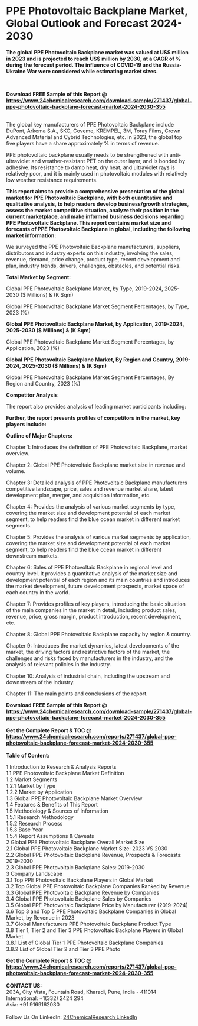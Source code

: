 <h1>PPE Photovoltaic Backplane Market, Global Outlook and Forecast 2024-2030</h1><p><strong>The global PPE Photovoltaic Backplane market was valued at US$ million in 2023 and is projected to reach US$ million by 2030, at a CAGR of % during the forecast period. The influence of COVID-19 and the Russia-Ukraine War were considered while estimating market sizes.</strong></p><p>
 </p><p>
</p><div><b>Download FREE Sample of this Report @ 
            <a href="https://www.24chemicalresearch.com/download-sample/271437/global-ppe-photovoltaic-backplane-forecast-market-2024-2030-355">
            https://www.24chemicalresearch.com/download-sample/271437/global-ppe-photovoltaic-backplane-forecast-market-2024-2030-355</a></b></div><br><p>The global key manufacturers of PPE Photovoltaic Backplane include DuPont, Arkema S.A., SKC, Coveme, KREMPEL, 3M, Toray Films, Crown Advanced Material and Cybrid Technologies, etc. in 2023, the global top five players have a share approximately % in terms of revenue.</p><p>
PPE photovoltaic backplane usually needs to be strengthened with anti-ultraviolet and weather-resistant PET on the outer layer, and is bonded by adhesive. Its resistance to damp heat, dry heat, and ultraviolet rays is relatively poor, and it is mainly used in photovoltaic modules with relatively low weather resistance requirements.</p><p>
<strong>This report aims to provide a comprehensive presentation of the global market for PPE Photovoltaic Backplane, with both quantitative and qualitative analysis, to help readers develop business/growth strategies, assess the market competitive situation, analyze their position in the current marketplace, and make informed business decisions regarding PPE Photovoltaic Backplane. This report contains market size and forecasts of PPE Photovoltaic Backplane in global, including the following market information:</strong></p><p>
</p><p>
</p><p>We surveyed the PPE Photovoltaic Backplane manufacturers, suppliers, distributors and industry experts on this industry, involving the sales, revenue, demand, price change, product type, recent development and plan, industry trends, drivers, challenges, obstacles, and potential risks.</p><p>
<strong>Total Market by Segment:</strong></p><p>
Global PPE Photovoltaic Backplane Market, by Type, 2019-2024, 2025-2030 ($ Millions) &amp; (K Sqm)</p><p>
Global PPE Photovoltaic Backplane Market Segment Percentages, by Type, 2023 (%)</p><p>
</p><p>
</p><p><strong>Global PPE Photovoltaic Backplane Market, by Application, 2019-2024, 2025-2030 ($ Millions) &amp; (K Sqm)</strong></p><p>
Global PPE Photovoltaic Backplane Market Segment Percentages, by Application, 2023 (%)</p><p>
</p><p>
</p><p><strong>Global PPE Photovoltaic Backplane Market, By Region and Country, 2019-2024, 2025-2030 ($ Millions) &amp; (K Sqm)</strong></p><p>
Global PPE Photovoltaic Backplane Market Segment Percentages, By Region and Country, 2023 (%)</p><p>
</p><p>
</p><p><strong>Competitor Analysis</strong></p><p>
The report also provides analysis of leading market participants including:</p><p>
</p><p>
</p><p><strong>Further, the report presents profiles of competitors in the market, key players include:</strong></p><p>
</p><p>
</p><p><strong>Outline of Major Chapters:</strong></p><p>
Chapter 1: Introduces the definition of PPE Photovoltaic Backplane, market overview.</p><p>
Chapter 2: Global PPE Photovoltaic Backplane market size in revenue and volume.</p><p>
Chapter 3: Detailed analysis of PPE Photovoltaic Backplane manufacturers competitive landscape, price, sales and revenue market share, latest development plan, merger, and acquisition information, etc.</p><p>
Chapter 4: Provides the analysis of various market segments by type, covering the market size and development potential of each market segment, to help readers find the blue ocean market in different market segments.</p><p>
Chapter 5: Provides the analysis of various market segments by application, covering the market size and development potential of each market segment, to help readers find the blue ocean market in different downstream markets.</p><p>
Chapter 6: Sales of PPE Photovoltaic Backplane in regional level and country level. It provides a quantitative analysis of the market size and development potential of each region and its main countries and introduces the market development, future development prospects, market space of each country in the world.</p><p>
Chapter 7: Provides profiles of key players, introducing the basic situation of the main companies in the market in detail, including product sales, revenue, price, gross margin, product introduction, recent development, etc.</p><p>
Chapter 8: Global PPE Photovoltaic Backplane capacity by region &amp; country.</p><p>
Chapter 9: Introduces the market dynamics, latest developments of the market, the driving factors and restrictive factors of the market, the challenges and risks faced by manufacturers in the industry, and the analysis of relevant policies in the industry.</p><p>
Chapter 10: Analysis of industrial chain, including the upstream and downstream of the industry.</p><p>
Chapter 11: The main points and conclusions of the report.</p><div><b>Download FREE Sample of this Report @ 
            <a href="https://www.24chemicalresearch.com/download-sample/271437/global-ppe-photovoltaic-backplane-forecast-market-2024-2030-355">
            https://www.24chemicalresearch.com/download-sample/271437/global-ppe-photovoltaic-backplane-forecast-market-2024-2030-355</a></b></div><br><div><b>Get the Complete Report & TOC @ 
            <a href="https://www.24chemicalresearch.com/reports/271437/global-ppe-photovoltaic-backplane-forecast-market-2024-2030-355">
            https://www.24chemicalresearch.com/reports/271437/global-ppe-photovoltaic-backplane-forecast-market-2024-2030-355</a></b></div><br>
            <b>Table of Content:</b><p>1 Introduction to Research & Analysis Reports<br />
    1.1 PPE Photovoltaic Backplane Market Definition<br />
    1.2 Market Segments<br />
        1.2.1 Market by Type<br />
        1.2.2 Market by Application<br />
    1.3 Global PPE Photovoltaic Backplane Market Overview<br />
    1.4 Features & Benefits of This Report<br />
    1.5 Methodology & Sources of Information<br />
        1.5.1 Research Methodology<br />
        1.5.2 Research Process<br />
        1.5.3 Base Year<br />
        1.5.4 Report Assumptions & Caveats<br />
2 Global PPE Photovoltaic Backplane Overall Market Size<br />
    2.1 Global PPE Photovoltaic Backplane Market Size: 2023 VS 2030<br />
    2.2 Global PPE Photovoltaic Backplane Revenue, Prospects & Forecasts: 2019-2030<br />
    2.3 Global PPE Photovoltaic Backplane Sales: 2019-2030<br />
3 Company Landscape<br />
    3.1 Top PPE Photovoltaic Backplane Players in Global Market<br />
    3.2 Top Global PPE Photovoltaic Backplane Companies Ranked by Revenue<br />
    3.3 Global PPE Photovoltaic Backplane Revenue by Companies<br />
    3.4 Global PPE Photovoltaic Backplane Sales by Companies<br />
    3.5 Global PPE Photovoltaic Backplane Price by Manufacturer (2019-2024)<br />
    3.6 Top 3 and Top 5 PPE Photovoltaic Backplane Companies in Global Market, by Revenue in 2023<br />
    3.7 Global Manufacturers PPE Photovoltaic Backplane Product Type<br />
    3.8 Tier 1, Tier 2 and Tier 3 PPE Photovoltaic Backplane Players in Global Market<br />
        3.8.1 List of Global Tier 1 PPE Photovoltaic Backplane Companies<br />
        3.8.2 List of Global Tier 2 and Tier 3 PPE Photo</p><div><b>Get the Complete Report & TOC @ 
            <a href="https://www.24chemicalresearch.com/reports/271437/global-ppe-photovoltaic-backplane-forecast-market-2024-2030-355">
            https://www.24chemicalresearch.com/reports/271437/global-ppe-photovoltaic-backplane-forecast-market-2024-2030-355</a></b></div><br><b>CONTACT US:</b><br>
            203A, City Vista, Fountain Road, Kharadi, Pune, India - 411014<br>
            International: +1(332) 2424 294<br>
            Asia: +91 9169162030 <br><br>
            Follow Us On LinkedIn: <a href="https://www.linkedin.com/company/24chemicalresearch/">24ChemicalResearch LinkedIn</a>